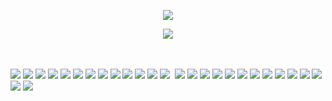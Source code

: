 <div align="center">

![](https://komarev.com/ghpvc/?username=fyosig&color=6a76a5&label=“girlies”
)
  </div>
<p align="center"><img src="https://github.com/user-attachments/assets/22826b92-522e-4ee6-82d9-4062a11399e6">
<br> 
  <br>
  <br>

![](https://y2k.neocities.org/stamps/tumblr_pbl4whs7Xl1wlxvjlo4_100.png)
![](https://images-wixmp-ed30a86b8c4ca887773594c2.wixmp.com/f/b8e1738b-f255-42d0-aa82-2b6e95da3a11/daq81hi-d5300cc8-fbdc-4b4d-b193-1facaefba194.png/v1/fill/w_99,h_55,q_80,strp/i_wanted_to_make_a_stamp_by_rottendickcheese_daq81hi-fullview.jpg?token=eyJ0eXAiOiJKV1QiLCJhbGciOiJIUzI1NiJ9.eyJzdWIiOiJ1cm46YXBwOjdlMGQxODg5ODIyNjQzNzNhNWYwZDQxNWVhMGQyNmUwIiwiaXNzIjoidXJuOmFwcDo3ZTBkMTg4OTgyMjY0MzczYTVmMGQ0MTVlYTBkMjZlMCIsIm9iaiI6W1t7ImhlaWdodCI6Ijw9NTUiLCJwYXRoIjoiXC9mXC9iOGUxNzM4Yi1mMjU1LTQyZDAtYWE4Mi0yYjZlOTVkYTNhMTFcL2RhcTgxaGktZDUzMDBjYzgtZmJkYy00YjRkLWIxOTMtMWZhY2FlZmJhMTk0LnBuZyIsIndpZHRoIjoiPD05OSJ9XV0sImF1ZCI6WyJ1cm46c2VydmljZTppbWFnZS5vcGVyYXRpb25zIl19.N8u7qg9S5OEEiRf1IfqC3V-aKk5nbklkVMRh1cxMmvU)
![](https://wilardo.crd.co/assets/images/gallery08/f79c9aa8.png?v=d19c95ca)
![](https://wilardo.crd.co/assets/images/gallery13/d26817f6.png?v=d19c95ca)
![](https://wilardo.crd.co/assets/images/gallery13/32659efd.gif?v=d19c95ca)
![](https://64.media.tumblr.com/b3652befa10bab8603bd749069e9e3ed/tumblr_pc5eygFpKd1xyc4g9o1_100.jpg)
![](https://i.imgur.com/F5OM9vA.png)
![](https://i.imgur.com/QCOLd3T.gif)
![](https://external-media.spacehey.net/media/sKDcEXUqSnw5sdbvMBIdT6LnP_9FD5MpanE1dO3Gwm5U=/https://demomanwithafryingpan.neocities.org/Nu%20Stamps/even%20nuer/AH/d2ucyse-4c467fb7-7028-4410-b83a-e622b9088668.gif)
![](https://external-media.spacehey.net/media/sWLz5Gjk-zGfEvNjI9PPNANLZSXZYOigAkOJHndXtP5E=/https://64.media.tumblr.com/2b0d5307588aeb9beed3a059964ce119/71246e8c6899e182-95/s100x200/1f22643363c0bc4d92542ad9da864ecdd65db2a6.gifv)
![](https://files.catbox.moe/xqhyct.png)
![](https://files.catbox.moe/goayz2.png)
![](https://files.catbox.moe/6b9cx4.png) ![]()
![](https://files.catbox.moe/frwi2r.gif)
![](https://files.catbox.moe/3jq2w7.gif)
![](https://imagizer.imageshack.com/img924/570/9dOtYi.png)
![](https://imagizer.imageshack.com/img922/9324/PzbauN.png)
![](https://imagizer.imageshack.com/img922/9530/8C4nl1.png)
![](https://imagizer.imageshack.com/img923/839/7wGSV6.png)
![](https://imagizer.imageshack.com/img924/5852/hoDbsM.png)
![](https://imagizer.imageshack.com/img923/9184/pFLJtf.png)
![](https://imagizer.imageshack.com/img922/8499/zIvqx5.png)
![](https://imagizer.imageshack.com/img922/3896/Dq3jbo.png)
![](https://imagizer.imageshack.com/img922/907/skd8M2.png)
![](https://imagizer.imageshack.com/img923/1889/QbdLhX.png)
![](https://imagizer.imageshack.com/img924/6452/SwHvv8.png)
![](https://y2k.neocities.org/stamps/tumblr_pbl4whs7Xl1wlxvjlo7_100.gif)
